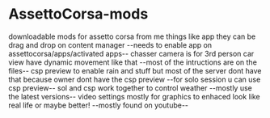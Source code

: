 # AssettoCorsa-mods
downloadable mods for assetto corsa from me
things like app they can be drag and drop on content manager
--needs to enable app on assettocorsa/apps/activated apps--
chasser camera is for 3rd person car view have dynamic movement like that
--most of the intructions are on the files--
csp preview to enable rain and stuff but most of the server dont have that because owner dont have the csp preview
--for solo session u can use csp preview--
sol and csp work together to control weather
--mostly use the latest versions--
video settings mostly for graphics to enhaced look like real life or maybe better!
--mostly found on youtube--
